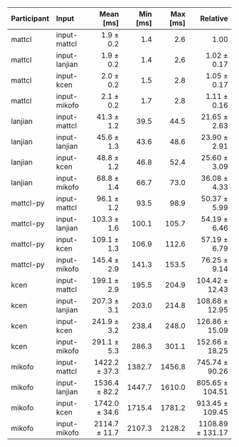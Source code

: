 | Participant | Input | Mean [ms] | Min [ms] | Max [ms] | Relative |
|:---|:---|---:|---:|---:|---:|
| mattcl | input-mattcl | 1.9 ± 0.2 | 1.4 | 2.6 | 1.00 |
| mattcl | input-lanjian | 1.9 ± 0.2 | 1.4 | 2.6 | 1.02 ± 0.17 |
| mattcl | input-kcen | 2.0 ± 0.2 | 1.5 | 2.8 | 1.05 ± 0.17 |
| mattcl | input-mikofo | 2.1 ± 0.2 | 1.7 | 2.8 | 1.11 ± 0.16 |
| lanjian | input-mattcl | 41.3 ± 1.2 | 39.5 | 44.5 | 21.65 ± 2.63 |
| lanjian | input-lanjian | 45.6 ± 1.3 | 43.6 | 48.6 | 23.90 ± 2.91 |
| lanjian | input-kcen | 48.8 ± 1.2 | 46.8 | 52.4 | 25.60 ± 3.09 |
| lanjian | input-mikofo | 68.8 ± 1.4 | 66.7 | 73.0 | 36.08 ± 4.33 |
| mattcl-py | input-mattcl | 96.1 ± 1.2 | 93.5 | 98.9 | 50.37 ± 5.99 |
| mattcl-py | input-lanjian | 103.3 ± 1.6 | 100.1 | 105.7 | 54.19 ± 6.46 |
| mattcl-py | input-kcen | 109.1 ± 1.3 | 106.9 | 112.6 | 57.19 ± 6.79 |
| mattcl-py | input-mikofo | 145.4 ± 2.9 | 141.3 | 153.5 | 76.25 ± 9.14 |
| kcen | input-mattcl | 199.1 ± 2.9 | 195.5 | 204.9 | 104.42 ± 12.43 |
| kcen | input-lanjian | 207.3 ± 3.1 | 203.0 | 214.8 | 108.68 ± 12.95 |
| kcen | input-kcen | 241.9 ± 3.2 | 238.4 | 248.0 | 126.86 ± 15.09 |
| kcen | input-mikofo | 291.1 ± 5.3 | 286.3 | 301.1 | 152.66 ± 18.25 |
| mikofo | input-mattcl | 1422.2 ± 37.3 | 1382.7 | 1456.8 | 745.74 ± 90.26 |
| mikofo | input-lanjian | 1536.4 ± 82.2 | 1447.7 | 1610.0 | 805.65 ± 104.51 |
| mikofo | input-kcen | 1742.0 ± 34.6 | 1715.4 | 1781.2 | 913.45 ± 109.45 |
| mikofo | input-mikofo | 2114.7 ± 11.7 | 2107.3 | 2128.2 | 1108.89 ± 131.17 |

